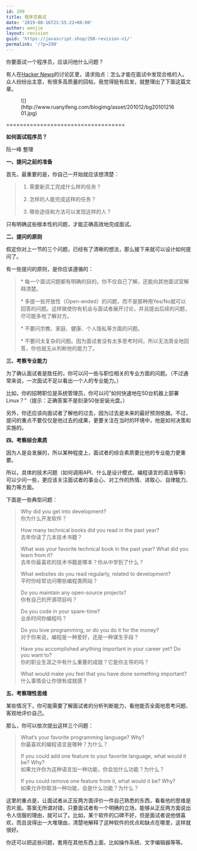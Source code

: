 ```yaml
---
id: 299
title: 程序员面试
date: '2019-08-16T21:55:22+08:00'
author: wenjie
layout: revision
guid: 'https://javascript.shop/298-revision-v1/'
permalink: '/?p=299'
---
```


你要面试一个程序员，应该问他什么问题？

有人在[Hacker News](http://news.ycombinator.com/item?id=1984518)的讨论区里，请求指点：怎么才能在面试中发现合格的人。众人纷纷出主意，有很多高质量的回帖，我觉得挺有启发，就整理出了下面这篇文章。

<figure class="wp-block-image">![](http://www.ruanyifeng.com/blogimg/asset/201012/bg2010121601.jpg)</figure>===================================

**如何面试程序员？**

阮一峰 整理

**一、提问之前的准备**

首先，最重要的是，你自己一开始就应该想清楚：

> 1. 需要新员工完成什么样的任务？
> 
>  2. 怎样的人能完成这样的任务？
> 
>  3. 哪些途径和方法可以发现这样的人？

只有明确这些根本性的问题，才能正确高效地完成面试。

**二、提问的原则**

假定你对上一节的三个问题，已经有了清晰的想法，那么接下来就可以设计如何提问了。

有一些提问的原则，是你应该遵循的：

> \* 每一个面试问题都有明确的目的。你不仅自己了解，还能向其他面试官解释清楚。
> 
>  \* 多提一些开放性（Open-ended）的问题，而不是那种用Yes/No就可以回答的问题。这样做使你有机会与面试者展开讨论，并且提出后续的问题，尽可能多地了解对方。
> 
>  \* 不要问宗教、家庭、健康、个人隐私等方面的问题。
> 
>  \* 不要问太复杂的问题。因为面试者没有太多思考时间，所以无法周全地回答，你也就无从判断他的能力了。

**三、考察专业能力**

为了确认面试者是胜任的，你可以问一些与职位相关的专业方面的问题。（不过通常来说，一次面试不足以看出一个人的专业能力。）

比如，你的招聘职位是系统管理员，你可以问”如何快速地在50台机器上部署Linux？”（提示：正确答案不是刻录50张安装光盘。）

另外，你还应该向面试者了解他的过去，因为过去是未来的最好预测依据。不过，提问的重点不要仅仅是他过去的成果，更要关注在当时的环境中，他是如何决策和实施的。

**四、考察综合素质**

因为人是会发展的，所以某种程度上，面试者的综合素质要比他的专业能力更重要。

所以，具体的技术问题（如何调用API、什么是设计模式、编程语言的语法等等）可以少问一些，更应该关注面试者的事业心、对工作的热情、进取心、自律能力、毅力等方面。

下面是一些典型问题：

> Why did you get into development?  
>  你为什么开发软件？
> 
>  How many technical books did you read in the past year?  
>  去年你读了几本技术书籍？
> 
>  What was your favorite technical book in the past year? What did you learn from it?  
>  去年你最喜欢的技术书籍是哪本？你从中学到了什么？
> 
>  What websites do you read regularly, related to development?  
>  平时你经常访问哪些编程类网站？
> 
>  Do you maintain any open-source projects?  
>  你有自己的开源项目吗？
> 
>  Do you code in your spare-time?  
>  业余时间你编程吗？
> 
>  Do you love programming, or do you do it for the money?  
>  对于你来说，编程是一种爱好，还是一种谋生手段？
> 
>  Have you accomplished anything important in your career yet? Do you want to?   
>  你的职业生涯之中有什么重要的成就？它是你主导的吗？
> 
>  What would make you feel that you have done something important?  
>  什么事情会让你很有成就感？

**五、考察理性思维**

某些情况下，你可能需要了解面试者的分析判断能力，看他能否全面地思考问题、客观地评价自己。

那么，你可以依次提出这样三个问题：

> What’s your favorite programming language? Why?   
>  你最喜欢的编程语言是哪种？为什么？
> 
>  If you could add one feature to your favorite language, what would it be? Why?  
>  如果允许你为这种语言加一种功能，你会加什么功能？为什么？
> 
>  If you could remove one feature from it, what would it be? Why?  
>  如果允许你取消一种功能，会是什么功能？为什么？

这里的重点是，让面试者从正反两方面评价一件自己熟悉的东西，看看他的思维是否片面。答案无所谓对错，只要面试者有一个明确的立场，能够从正反两方面说出令人信服的理由，就可以了。比如，某个软件的口碑不好，但是面试者说他很喜欢，而且说得出一大堆理由，清楚地解释了这种软件的优点和缺点在哪里，这样就很好。

你还可以把这些问题，套用在其他东西上面，比如操作系统、文字编辑器等等。